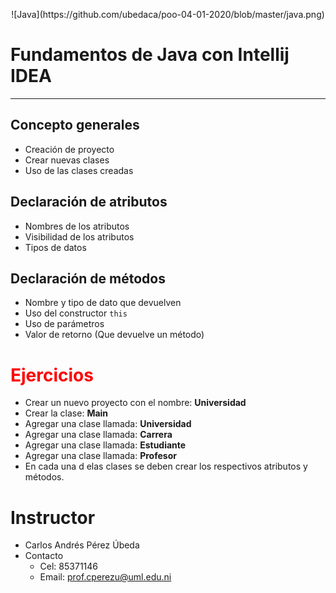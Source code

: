 <p style="text-align:center">
![Java](https://github.com/ubedaca/poo-04-01-2020/blob/master/java.png)
</p>

# Fundamentos de Java con Intellij IDEA 

---

 ## Concepto generales
 
 * Creación de proyecto
 * Crear nuevas clases
 * Uso de las clases creadas
 
 ## Declaración de atributos
 
* Nombres de los atributos
* Visibilidad de los atributos
* Tipos de datos

## Declaración de métodos

* Nombre y tipo de dato que devuelven
* Uso del constructor `this`
* Uso de parámetros
* Valor de retorno (Que devuelve un método)  

# <span style="color:red">Ejercicios</span>

* Crear un nuevo proyecto con el nombre: **Universidad**
* Crear la clase: **Main**
* Agregar una clase llamada: **Universidad**
* Agregar una clase llamada: **Carrera**
* Agregar una clase llamada: **Estudiante**
* Agregar una clase llamada: **Profesor**
* En cada una d elas clases se deben crear los respectivos atributos y métodos.

# Instructor

* Carlos Andrés Pérez Úbeda
* Contacto
    - Cel: 85371146
    - Email: prof.cperezu@uml.edu.ni